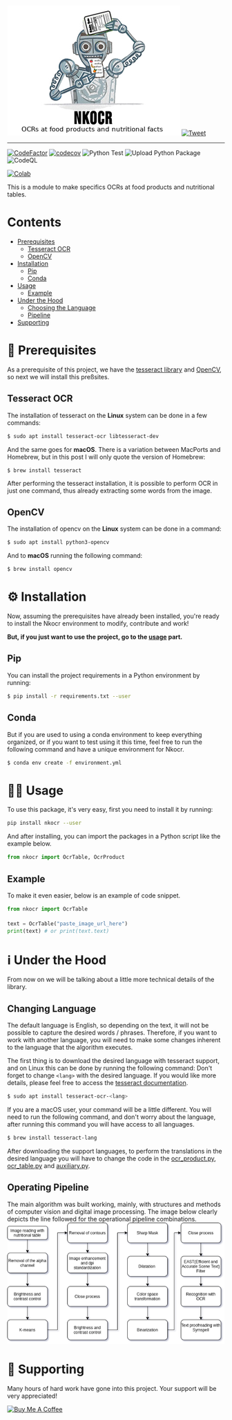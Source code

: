 ![Nkocr_logo](https://raw.githubusercontent.com/Lucs1590/Nkocr/master/logo.jpg)
[![Tweet](https://img.shields.io/twitter/url/http/shields.io.svg?style=social)](https://twitter.com/intent/tweet?text=try%20to%20apply%20OCR%20techniques%20on%20a%20nutritional%20table%20with%20Nkocr&url=https://github.com/Lucs1590/Nkocr&hashtags=ocr,github,opensource,developer,dev)

--------------------------------------

[![CodeFactor](https://www.codefactor.io/repository/github/lucs1590/nkocr/badge)](https://www.codefactor.io/repository/github/lucs1590/nkocr)
[![codecov](https://codecov.io/gh/Lucs1590/Nkocr/branch/master/graph/badge.svg?token=DRGVRJMNBP)](https://codecov.io/gh/Lucs1590/Nkocr)
![Python Test](https://github.com/Lucs1590/Nkocr/workflows/Python%20Test/badge.svg)
![Upload Python Package](https://github.com/Lucs1590/Nkocr/workflows/Upload%20Python%20Package/badge.svg?branch=v0.2.2)
![CodeQL](https://github.com/Lucs1590/Nkocr/workflows/CodeQL/badge.svg)

[![Colab](https://colab.research.google.com/assets/colab-badge.svg)](https://colab.research.google.com/github/kevinah95/Nkocr/blob/master/notebooks/test_ocr_table_01.ipynb)


This is a module to make specifics OCRs at food products and nutritional tables.

# Contents
- [Prerequisites](#prerequisites)
    - [Tesseract OCR](#tesseract)
    - [OpenCV](#opencv)
- [Installation](#install)
    - [Pip](#pip)
    - [Conda](#conda)
- [Usage](#usage)
    - [Example](#example)
- [Under the Hood](#uth)
    - [Choosing the Language](#lang)
    - [Pipeline](#pipeline)
- [Supporting](#sup)

# 📝 Prerequisites <a id="prerequisites"></a>
As a prerequisite of this project, we have the [tesseract library](https://github.com/tesseract-ocr/tesseract) and [OpenCV](https://docs.opencv.org/master/da/df6/tutorial_py_table_of_contents_setup.html), so next we will install this preßsites.
## Tesseract OCR <a id="tesseract"></a>

The installation of tesseract on the **Linux** system can be done in a few commands:

```bash
$ sudo apt install tesseract-ocr libtesseract-dev
```

And the same goes for **macOS**. There is a variation between MacPorts and Homebrew, but in this post I will only quote the version of Homebrew:

```
$ brew install tesseract
```

After performing the tesseract installation, it is possible to perform OCR in just one command, thus already extracting some words from the image.

## OpenCV <a id="opencv"></a>
The installation of opencv on the **Linux** system can be done in a command:

```bash
$ sudo apt install python3-opencv
```

And to **macOS** running the following command:

```bash
$ brew install opencv
```

# ⚙️ Installation <a id="install"></a>
Now, assuming the prerequisites have already been installed, you're ready to install the Nkocr environment to modify, contribute and work!

**But, if you just want to use the project, go to the [usage](#usage) part.**
## Pip <a id="pip"></a>
You can install the project requirements in a Python environment by running:

```bash
$ pip install -r requirements.txt --user
```

## Conda <a id="conda"></a>
But if you are used to using a conda environment to keep everything organized, or if you want to test using it this time, feel free to run the following command and have a unique environment for Nkocr.
```bash
$ conda env create -f environment.yml
```

# 👨‍💻 Usage <a id="usage"></a>

To use this package, it's very easy, first you need to install it by running:

```bash
pip install nkocr --user
```

And after installing, you can import the packages in a Python script like the example below.

```python
from nkocr import OcrTable, OcrProduct
```

## Example <a id="example"></a>
To make it even easier, below is an example of code snippet.

```python
from nkocr import OcrTable

text = OcrTable("paste_image_url_here")
print(text) # or print(text.text)
```

# ℹ️ Under the Hood <a id="uth"></a>
From now on we will be talking about a little more technical details of the library.

## Changing Language <a id="lang"></a>
The default language is English, so depending on the text, it will not be possible to capture the desired words / phrases.
Therefore, if you want to work with another language, you will need to make some changes inherent to the language that the algorithm executes.

The first thing is to download the desired language with tesseract support, and on Linux this can be done by running the following command:
Don't forget to change ```<lang>``` with the desired language. If you would like more details, please feel free to access the [tesseract documentation](https://github.com/tesseract-ocr/tessdoc/blob/master/Data-Files-in-different-versions.md).

```bash
$ sudo apt install tesseract-ocr-<lang>
```

If you are a macOS user, your command will be a little different. You will need to run the following command, and don't worry about the language, after running this command you will have access to all languages.

```bash
$ brew install tesseract-lang
```

After downloading the support languages, to perform the translations in the desired language you will have to change the code in the [ocr_product.py](https://github.com/Lucs1590/Nkocr/blob/cdf0024850617bf24261ad1b028b5b924ae96720/src/ocr_product.py#L13), [ocr_table.py](https://github.com/Lucs1590/Nkocr/blob/cdf0024850617bf24261ad1b028b5b924ae96720/src/ocr_table.py#L15) and [auxiliary.py](https://github.com/Lucs1590/Nkocr/blob/a6c2cd045edfb12f664a8832b1349b1e1dc4b00f/src/auxiliary.py#L349).

## Operating Pipeline <a id="pipeline"></a>
The main algorithm was built working, mainly, with structures and methods of computer vision and digital image processing. The image below clearly depicts the line followed for the operational pipeline combinations.
![Pipeline_Nkocr](https://raw.githubusercontent.com/Lucs1590/Nkocr/master/pipeline.png)
# 🤝 Supporting <a id="sup"></a>

Many hours of hard work have gone into this project. Your support will be very appreciated!

<a href="https://www.buymeacoffee.com/Lucs1590" target="_blank"><img src="https://www.buymeacoffee.com/assets/img/custom_images/orange_img.png" alt="Buy Me A Coffee" style="height: auto !important;width: auto !important;" ></a>
